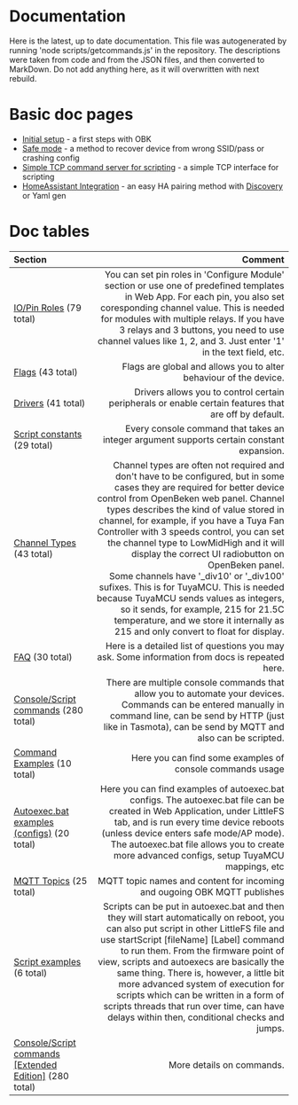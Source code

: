 # Documentation
Here is the latest, up to date documentation.
This file was autogenerated by running 'node scripts/getcommands.js' in the repository.
The descriptions were taken from code and from the JSON files, and then converted to MarkDown.
Do not add anything here, as it will overwritten with next rebuild.

# Basic doc pages 
- [Initial setup](https://github.com/openshwprojects/OpenBK7231T_App/blob/main/docs/initialSetup.md) - a first steps with OBK
- [Safe mode](https://github.com/openshwprojects/OpenBK7231T_App/blob/main/docs/safeMode.md) - a method to recover device from wrong SSID/pass or crashing config
- [Simple TCP command server for scripting](https://github.com/openshwprojects/OpenBK7231T_App/blob/main/docs/tcpServer.md) - a simple TCP interface for scripting
- [HomeAssistant Integration](https://github.com/openshwprojects/OpenBK7231T_App/blob/main/docs/homeAssistant.md) - an easy HA pairing method with [Discovery](https://www.youtube.com/watch?v=pkcspey25V4) or Yaml gen

# Doc tables 
| Section        | Comment        |
|:------------- |------:|
| [IO/Pin Roles](https://github.com/openshwprojects/OpenBK7231T_App/blob/main/docs/ioRoles.md) (79 total) | You can set pin roles in 'Configure Module' section or use one of predefined templates in Web App. For each pin, you also set coresponding channel value. This is needed for modules with multiple relays. If you have 3 relays and 3 buttons, you need to use channel values like 1, 2, and 3. Just enter '1' in the text field, etc. |
| [Flags](https://github.com/openshwprojects/OpenBK7231T_App/blob/main/docs/flags.md) (43 total) | Flags are global and allows you to alter behaviour of the device. |
| [Drivers](https://github.com/openshwprojects/OpenBK7231T_App/blob/main/docs/drivers.md) (41 total) | Drivers allows you to control certain peripherals or enable certain features that are off by default. |
| [Script constants](https://github.com/openshwprojects/OpenBK7231T_App/blob/main/docs/constants.md) (29 total) | Every console command that takes an integer argument supports certain constant expansion.  |
| [Channel Types](https://github.com/openshwprojects/OpenBK7231T_App/blob/main/docs/channelTypes.md) (43 total) | Channel types are often not required and don't have to be configured, but in some cases they are required for better device control from OpenBeken web panel. Channel types describes the kind of value stored in channel, for example, if you have a Tuya Fan Controller with 3 speeds control, you can set the channel type to LowMidHigh and it will display the correct UI radiobutton on OpenBeken panel.<br>Some channels have '_div10' or '_div100' sufixes. This is for TuyaMCU. This is needed because TuyaMCU sends values as integers, so it sends, for example, 215 for 21.5C temperature, and we store it internally as 215 and only convert to float for display. |
| [FAQ](https://github.com/openshwprojects/OpenBK7231T_App/blob/main/docs/faq.md) (30 total) | Here is a detailed list of questions you may ask. Some information from docs is repeated here. |
| [Console/Script commands](https://github.com/openshwprojects/OpenBK7231T_App/blob/main/docs/commands.md) (280 total) | There are multiple console commands that allow you to automate your devices. Commands can be entered manually in command line, can be send by HTTP (just like in Tasmota), can be send by MQTT and also can be scripted. |
| [Command Examples](https://github.com/openshwprojects/OpenBK7231T_App/blob/main/docs/commandExamples.md) (10 total) | Here you can find some examples of console commands usage |
| [Autoexec.bat examples (configs)](https://github.com/openshwprojects/OpenBK7231T_App/blob/main/docs/autoexecExamples.md) (20 total) | Here you can find examples of autoexec.bat configs. The autoexec.bat file can be created in Web Application, under LittleFS tab, and is run every time device reboots (unless device enters safe mode/AP mode). The autoexec.bat file allows you to create more advanced configs, setup TuyaMCU mappings, etc |
| [MQTT Topics](https://github.com/openshwprojects/OpenBK7231T_App/blob/main/docs/mqttTopics.md) (25 total) | MQTT topic names and content for incoming and ougoing OBK MQTT publishes |
| [Script examples](https://github.com/openshwprojects/OpenBK7231T_App/blob/main/docs/scriptExamples.md) (6 total) | Scripts can be put in autoexec.bat and then they will start automatically on reboot, you can also put script in other LittleFS file and use startScript [fileName] [Label] command to run them. From the firmware point of view, scripts and autoexecs are basically the same thing. There is, however, a little bit more advanced system of execution for scripts which can be written in a form of scripts threads that run over time, can have delays within then, conditional checks and jumps. |
| [Console/Script commands [Extended Edition]](https://github.com/openshwprojects/OpenBK7231T_App/blob/main/docs/commands-extended.md) (280 total) | More details on commands. |
